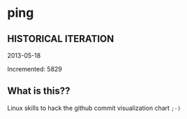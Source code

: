 # ping

## HISTORICAL ITERATION
2013-05-18

Incremented: 5829

## What is this?? 
Linux skills to hack the github commit visualization chart `;-)`
